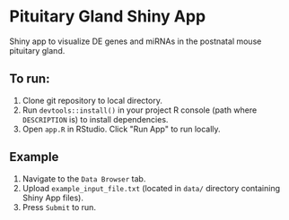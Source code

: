 # Pituitary Gland Shiny App
Shiny app to visualize DE genes and miRNAs in the postnatal mouse pituitary gland.

## To run:
1. Clone git repository to local directory.
2. Run `devtools::install()` in your project R console (path where `DESCRIPTION` is) to install dependencies.
3. Open `app.R` in RStudio. Click "Run App" to run locally.

## Example
1. Navigate to the `Data Browser` tab. 
2. Upload `example_input_file.txt` (located in `data/` directory containing Shiny App files).
3. Press `Submit` to run.

